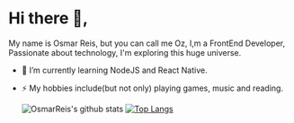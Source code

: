 # Hi there 👋,
My name is Osmar Reis, but you can call me Oz, I,m a FrontEnd Developer, Passionate about technology, I'm exploring this huge universe.

- 🌱 I’m currently learning NodeJS and React Native.
- ⚡ My hobbies include(but not only) playing games, music and reading.

  ![OsmarReis's github stats](https://github-readme-stats.vercel.app/api?username=OsmarReis&show_icons=true&theme=dracula)
  [![Top Langs](https://github-readme-stats.vercel.app/api/top-langs/?username=OsmarReis&layout=compact)](https://github.com/anuraghazra/github-readme-stats)
